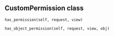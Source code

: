 ## CustomPermission class

```
has_permission(self, request, view)
```

```
has_object_permission(self, request, view, obj)
```